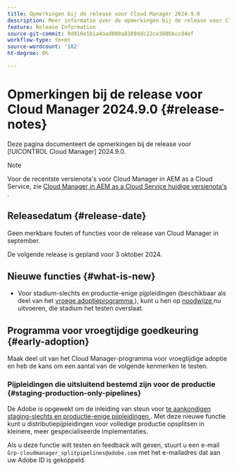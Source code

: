 ```yaml
---
title: Opmerkingen bij de release voor Cloud Manager 2024.9.0
description: Meer informatie over de opmerkingen bij de release voor Cloud Manager 2024.9.0.
feature: Release Information
source-git-commit: 9d910e1b1a4aad000a8389ddc22ce380bbccd4ef
workflow-type: tm+mt
source-wordcount: '182'
ht-degree: 0%

---
```


# Opmerkingen bij de release voor Cloud Manager 2024.9.0 {#release-notes}

Deze pagina documenteert de opmerkingen bij de release voor [!UICONTROL Cloud Manager] 2024.9.0.

>[!NOTE]
>
>Voor de recentste versienota&#39;s voor Cloud Manager in AEM as a Cloud Service, zie [ Cloud Manager in AEM as a Cloud Service huidige versienota&#39;s ](https://experienceleague.adobe.com/en/docs/experience-manager-cloud-service/content/release-notes/cloud-manager/current).

## Releasedatum {#release-date}

Geen merkbare fouten of functies voor de release van Cloud Manager in september.

De volgende release is gepland voor 3 oktober 2024.


## Nieuwe functies {#what-is-new}

* Voor stadium-slechts en productie-enige pijpleidingen (beschikbaar als deel van het [ vroege adoptieprogramma ](#staging-production-only-pipelines)), kunt u hen op [ noodwijze ](/help/using/stage-prod-only.md#emergency-mode) nu uitvoeren, die stadium het testen overslaat.

## Programma voor vroegtijdige goedkeuring {#early-adoption}

Maak deel uit van het Cloud Manager-programma voor vroegtijdige adoptie en heb de kans om een aantal van de volgende kenmerken te testen.


### Pijpleidingen die uitsluitend bestemd zijn voor de productie {#staging-production-only-pipelines}

De Adobe is opgewekt om de inleiding van steun voor [ te aankondigen staging-slechts en productie-enige pijpleidingen ](/help/using/stage-prod-only.md). Met deze nieuwe functie kunt u distributiepijpleidingen voor volledige productie opsplitsen in kleinere, meer gespecialiseerde implementaties.

Als u deze functie wilt testen en feedback wilt geven, stuurt u een e-mail `Grp-cloudmanager_splitpipelines@adobe.com` met het e-mailadres dat aan uw Adobe ID is gekoppeld.

<!-- ## Bug fixes

* text

## Known Issues {#known-issues}

{{content-copy-known-issues}} LEAVE IN??? -->
